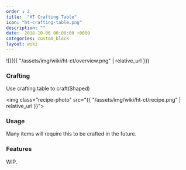 ```yaml
---
order : 2
title:  "HT Crafting Table"
icon: "ht-crafting-table.png"
description: ""
date:  2018-10-06 00:00:00 +0000
categories: custom_block
layout: wiki
---
```


![]({{ "/assets/img/wiki/ht-ct/overview.png" | relative_url }})

### Crafting

Use crafting table to craft(Shaped)

<img class="recipe-photo" src="{{ "/assets/img/wiki/ht-ct/recipe.png" | relative_url }}">

### Usage

Many items will require this to be crafted in the future.

### Features

WIP.
